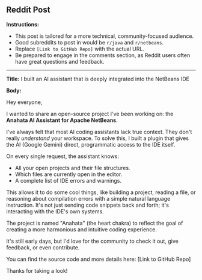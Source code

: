 ## Reddit Post

**Instructions:**
- This post is tailored for a more technical, community-focused audience.
- Good subreddits to post in would be `r/java` and `r/netbeans`.
- Replace `[Link to GitHub Repo]` with the actual URL.
- Be prepared to engage in the comments section, as Reddit users often have great questions and feedback.

---

**Title:** I built an AI assistant that is deeply integrated into the NetBeans IDE

**Body:**

Hey everyone,

I wanted to share an open-source project I've been working on: the **Anahata AI Assistant for Apache NetBeans**.

I've always felt that most AI coding assistants lack true context. They don't really *understand* your workspace. To solve this, I built a plugin that gives the AI (Google Gemini) direct, programmatic access to the IDE itself.

On every single request, the assistant knows:
- All your open projects and their file structures.
- Which files are currently open in the editor.
- A complete list of IDE errors and warnings.

This allows it to do some cool things, like building a project, reading a file, or reasoning about compilation errors with a simple natural language instruction. It's not just sending code snippets back and forth; it's interacting with the IDE's own systems.

The project is named "Anahata" (the heart chakra) to reflect the goal of creating a more harmonious and intuitive coding experience.

It's still early days, but I'd love for the community to check it out, give feedback, or even contribute.

You can find the source code and more details here: [Link to GitHub Repo]

Thanks for taking a look!
